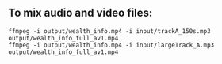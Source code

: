 ## To mix audio and video files: 
~~~
ffmpeg -i output/wealth_info.mp4 -i input/trackA_150s.mp3 output/wealth_info_full_av1.mp4
ffmpeg -i output/wealth_info.mp4 -i input/largeTrack_A.mp3 output/wealth_info_full_av1.mp4
~~~


